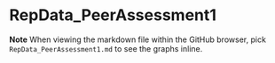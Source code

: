 # RepData_PeerAssessment1

**Note** When viewing the markdown file within the GitHub browser, pick `RepData_PeerAssessment1.md` to see the graphs inline.
